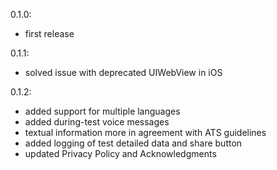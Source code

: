 0.1.0:

- first release

0.1.1:

- solved issue with deprecated UIWebView in iOS

0.1.2:

- added support for multiple languages
- added during-test voice messages
- textual information more in agreement with ATS guidelines
- added logging of test detailed data and share button
- updated Privacy Policy and Acknowledgments

